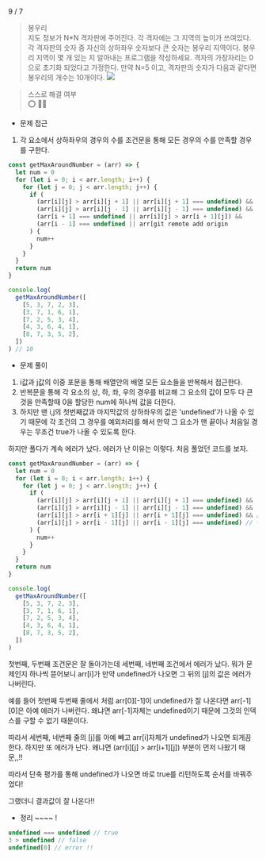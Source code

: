 9 / 7

> 봉우리 <br />
> 지도 정보가 N\*N 격자판에 주어진다. 각 격자에는 그 지역의 높이가 쓰여있다. 각 격자판의 숫자 중 자신의 상하좌우 숫자보다 큰 숫자는 봉우리 지역이다. 봉우리 지역이 몇 개 있는 지 알아내는 프로그램을 작성하세요.
> 격자의 가장자리는 0으로 초기화 되었다고 가정한다. 만약 N=5 이고, 격자판의 숫자가 다음과 같다면 봉우리의 개수는 10개이다.
> ![](https://images.velog.io/images/_seeul/post/1157b132-8d57-46ae-9c14-970ded5996cf/%E1%84%89%E1%85%B3%E1%84%8F%E1%85%B3%E1%84%85%E1%85%B5%E1%86%AB%E1%84%89%E1%85%A3%E1%86%BA%202021-09-07%20%E1%84%8B%E1%85%A9%E1%84%92%E1%85%AE%203.14.01.png)

> 스스로 해결 여부 <br />
> ⭕️ 👏🏻

- 문제 접근 <br />

1. 각 요소에서 상하좌우의 경우의 수를 조건문을 통해 모든 경우의 수를 만족할 경우를 구한다.

```javascript
const getMaxAroundNumber = (arr) => {
  let num = 0
  for (let i = 0; i < arr.length; i++) {
    for (let j = 0; j < arr.length; j++) {
      if (
        (arr[i][j] > arr[i][j + 1] || arr[i][j + 1] === undefined) &&
        (arr[i][j] > arr[i][j - 1] || arr[i][j - 1] === undefined) &&
        (arr[i + 1] === undefined || arr[i][j] > arr[i + 1][j]) &&
        (arr[i - 1] === undefined || arr[git remote add origin
      ) {
        num++
      }
    }
  }
  return num
}

console.log(
  getMaxAroundNumber([
    [5, 3, 7, 2, 3],
    [3, 7, 1, 6, 1],
    [7, 2, 5, 3, 4],
    [4, 3, 6, 4, 1],
    [8, 7, 3, 5, 2],
  ])
) // 10
```

- 문제 풀이

1. i값과 j값의 이중 포문을 통해 배열안의 배열 모든 요소들을 반복해서 접근한다.
2. 반복문을 통해 각 요소의 상, 하, 좌, 우의 경우를 비교해 그 요소의 값이 모두 다 큰것을 만족할때 0을 할당한 num에 하나씩 값을 더한다.
3. 하지만 맨 i,j의 첫번째값과 마지막값의 상하좌우의 값은 'undefined'가 나올 수 있기 때문에 각 조건의 그 경우를 예외처리를 해서 만약 그 요소가 맨 끝이나 처음일 경우는 무조건 true가 나올 수 있도록 한다.

하지만 풀다가 계속 에러가 났다. 에러가 난 이유는 이렇다. 처음 풀었던 코드를 보자.

```javascript
const getMaxAroundNumber = (arr) => {
  let num = 0
  for (let i = 0; i < arr.length; i++) {
    for (let j = 0; j < arr.length; j++) {
      if (
        (arr[i][j] > arr[i][j + 1] || arr[i][j + 1] === undefined) &&
        (arr[i][j] > arr[i][j - 1] || arr[i][j - 1] === undefined) &&
        (arr[i][j] > arr[i + 1][j] || arr[i + 1][j] === undefined) && // 이부분!
        (arr[i][j] > arr[i - 1][j] || arr[i - 1][j] === undefined) // 이부분!!
      ) {
        num++
      }
    }
  }
  return num
}

console.log(
  getMaxAroundNumber([
    [5, 3, 7, 2, 3],
    [3, 7, 1, 6, 1],
    [7, 2, 5, 3, 4],
    [4, 3, 6, 4, 1],
    [8, 7, 3, 5, 2],
  ])
)
```

첫번째, 두번째 조건문은 잘 돌아가는데 세번째, 네번째 조건에서 에러가 났다. 뭐가 문제인지 하나씩 뜯어보니 arr[i]가 만약 undefined가 나오면 그 뒤의 [j]의 값은 에러가 나버린다.

예를 들어 첫번째 두번째 줄에서 처럼 arr[0][-1]이 undefined가 잘 나온다면 arr[-1][0]은 아예 에러가 나버린다. 왜냐면 arr[-1]자체는 undefined이기 때문에 그것의 인덱스를 구할 수 없기 때문이다.

따라서 세번째, 네번째 줄의 [j]를 아예 빼고 arr[i]자체가 undefined가 나오면 되게끔 한다. 하지만 또 에러가 난다. 왜냐면 (arr[i][j] > arr[i+1][j]) 부분이 먼저 나왔기 때문,,!!

따라서 단축 평가를 통해 undefined가 나오면 바로 true를 리턴하도록 순서를 바꿔주었다!

그랬더니 결과값이 잘 나온다!!

- 정리 ~~~~ !

```javascript
undefined === undefined // true
3 > undefined // false
undefined[0] // error !!
```
